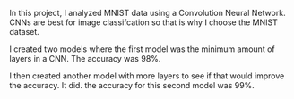 In this project, I analyzed MNIST data using a Convolution Neural Network. CNNs are best for image classifcation so that is why I choose the MNIST dataset. 

I created two models where the first model was the minimum amount of layers in a CNN. The accuracy was 98%. 

I then created another model with more layers to see if that would improve the accuracy. It did. the accuracy for this second model was 99%.
